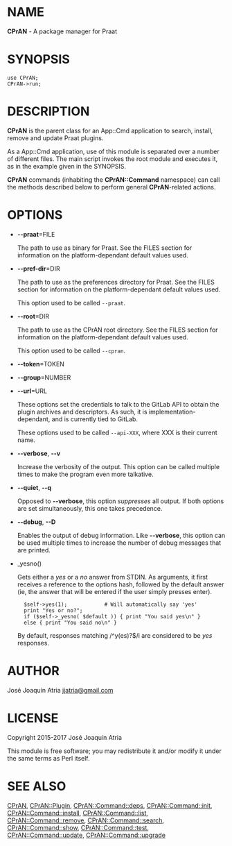 # NAME

**CPrAN** - A package manager for Praat

# SYNOPSIS

    use CPrAN;
    CPrAN->run;

# DESCRIPTION

**CPrAN** is the parent class for an App::Cmd application to search, install,
remove and update Praat plugins.

As a App::Cmd application, use of this module is separated over a number of
different files. The main script invokes the root module and executes it, as in
the example given in the SYNOPSIS.

**CPrAN** commands (inhabiting the **CPrAN::Command** namespace) can call the
methods described below to perform general **CPrAN**-related actions.

# OPTIONS

- **--praat**=FILE

    The path to use as binary for Praat. See the FILES section for information
    on the platform-dependant default values used.

- **--pref-dir**=DIR

    The path to use as the preferences directory for Praat. See the FILES section
    for information on the platform-dependant default values used.

    This option used to be called `--praat`.

- **--root**=DIR

    The path to use as the CPrAN root directory. See the FILES section
    for information on the platform-dependant default values used.

    This option used to be called `--cpran`.

- **--token**=TOKEN
- **--group**=NUMBER
- **--url**=URL

    These options set the credentials to talk to the GitLab API to obtain the
    plugin archives and descriptors. As such, it is implementation-dependant, and is
    currently tied to GitLab.

    These options used to be called `--api-XXX`, where XXX is their current name.

- **--verbose**, **--v**

    Increase the verbosity of the output. This option can be called multiple times
    to make the program even more talkative.

- **--quiet**, **--q**

    Opposed to **--verbose**, this option _suppresses_ all output. If both options
    are set simultaneously, this one takes precedence.

- **--debug**, **--D**

    Enables the output of debug information. Like **--verbose**, this option can be
    used multiple times to increase the number of debug messages that are printed.

- \_yesno()

    Gets either a _yes_ or a _no_ answer from STDIN. As arguments, it first
    receives a reference to the options hash, followed by the default answer (ie,
    the answer that will be entered if the user simply presses enter).

        $self->yes(1);            # Will automatically say 'yes'
        print "Yes or no?";
        if ($self->_yesno( $default )) { print "You said yes\n" }
        else { print "You said no\n" }

    By default, responses matching /^y(es)?$/i are considered to be _yes_
    responses.

# AUTHOR

José Joaquín Atria <jjatria@gmail.com>

# LICENSE

Copyright 2015-2017 José Joaquín Atria

This module is free software; you may redistribute it and/or modify it under
the same terms as Perl itself.

# SEE ALSO

[CPrAN](https://metacpan.org/pod/cpran),
[CPrAN::Plugin](https://metacpan.org/pod/plugin),
[CPrAN::Command::deps](https://metacpan.org/pod/deps),
[CPrAN::Command::init](https://metacpan.org/pod/init),
[CPrAN::Command::install](https://metacpan.org/pod/install),
[CPrAN::Command::list](https://metacpan.org/pod/list),
[CPrAN::Command::remove](https://metacpan.org/pod/remove),
[CPrAN::Command::search](https://metacpan.org/pod/search),
[CPrAN::Command::show](https://metacpan.org/pod/show),
[CPrAN::Command::test](https://metacpan.org/pod/test),
[CPrAN::Command::update](https://metacpan.org/pod/update),
[CPrAN::Command::upgrade](https://metacpan.org/pod/upgrade)
